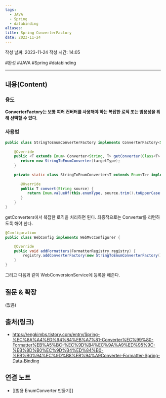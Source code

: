 ```yaml
---
tags:
  - JAVA
  - Spring
  - databinding
aliases: 
title: Spring ConverterFactory
date: 2023-11-24
---
```

작성 날짜: 2023-11-24
작성 시간: 14:05

#완성 #JAVA #Spring #databinding

----
## 내용(Content)

### 용도

**ConverterFactory는 보통 여러 컨버터를 사용해야 하는 복잡한 로직 또는 범용성을 위해 선택할 수 있다.**

### 사용법

```java
public class StringToEnumConverterFactory implements ConverterFactory<String, Enum> {  
  
    @Override  
    public <T extends Enum> Converter<String, T> getConverter(Class<T> targetType) {  
       return new StringToEnumConverter(targetType);  
    }  
  
    private static class StringToEnumConverter<T extends Enum<T>> implements Converter<String, T> {  
  
       @Override  
       public T convert(String source) {  
          return Enum.valueOf(this.enumType, source.trim().toUpperCase());  
       }  
    }  
}
```

getConverters에서 복잡한 로직을 처리하면 된다. 최종적으로는 Converter를 리턴하도록 해야 한다.

```java
@Configuration
public class WebConfig implements WebMvcConfigurer {

	@Override
	public void addFormatters(FormatterRegistry registry) {
		registry.addConverterFactory(new StringToEnumConverterFactory());
	}
}
```

그리고 다음과 같이 WebConversionService에 등록을 해준다.
## 질문 & 확장

(없음)

## 출처(링크)
- https://engkimbs.tistory.com/entry/Spring-%EC%8A%A4%ED%94%84%EB%A7%81-Converter%EC%99%80-Formatter%EB%A5%BC-%EC%9D%B4%EC%9A%A9%ED%95%9C-%EB%8D%B0%EC%9D%B4%ED%84%B0-%EB%B0%94%EC%9D%B8%EB%94%A9Converter-Formatter-Spring-Data-Binding

## 연결 노트
- [[범용 EnumConverter 만들기]]




